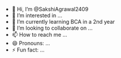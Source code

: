- 👋 Hi, I’m @SakshiAgrawal2409
- 👀 I’m interested in ...
- 🌱 I’m currently learning BCA in a 2nd year
- 💞️ I’m looking to collaborate on ...
- 📫 How to reach me ...
- 😄 Pronouns: ...
- ⚡ Fun fact: ...

<!---
SakshiAgrawal2409/SakshiAgrawal2409 is a ✨ special ✨ repository because its `README.md` (this file) appears on your GitHub profile.
You can click the Preview link to take a look at your changes.
--->
